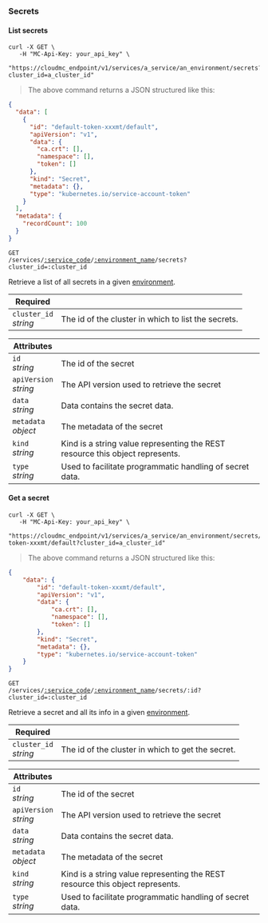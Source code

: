 ### Secrets

<!-------------------- LIST Secrets -------------------->

#### List secrets

```shell
curl -X GET \
   -H "MC-Api-Key: your_api_key" \
   "https://cloudmc_endpoint/v1/services/a_service/an_environment/secrets?cluster_id=a_cluster_id"
```

> The above command returns a JSON structured like this:

```json
{
  "data": [
    {
      "id": "default-token-xxxmt/default",
      "apiVersion": "v1",
      "data": {
        "ca.crt": [],
        "namespace": [],
        "token": []
      },
      "kind": "Secret",
      "metadata": {},
      "type": "kubernetes.io/service-account-token"
    }
  ],
  "metadata": {
    "recordCount": 100
  }
}
```

<code>GET /services/<a href="#administration-service-connections">:service_code</a>/<a href="#administration-environments">:environment_name</a>/secrets?cluster_id=:cluster_id</code>

Retrieve a list of all secrets in a given [environment](#administration-environments).

| Required                   | &nbsp;                                              |
| -------------------------- | --------------------------------------------------- |
| `cluster_id` <br/>_string_ | The id of the cluster in which to list the secrets. |

| Attributes                 | &nbsp;                                                                        |
| -------------------------- | ----------------------------------------------------------------------------- |
| `id` <br/>_string_         | The id of the secret                                                          |
| `apiVersion` <br/>_string_ | The API version used to retrieve the secret                                   |
| `data` <br/>_string_       | Data contains the secret data.                                                |
| `metadata` <br/>_object_   | The metadata of the secret                                                    |
| `kind` <br/>_string_       | Kind is a string value representing the REST resource this object represents. |
| `type` <br/>_string_       | Used to facilitate programmatic handling of secret data.                      |

<!-------------------- GET A secret -------------------->

#### Get a secret

```shell
curl -X GET \
   -H "MC-Api-Key: your_api_key" \
   "https://cloudmc_endpoint/v1/services/a_service/an_environment/secrets/default-token-xxxmt/default?cluster_id=a_cluster_id"
```

> The above command returns a JSON structured like this:

```json
{
    "data": {
        "id": "default-token-xxxmt/default",
        "apiVersion": "v1",
        "data": {
            "ca.crt": [],
            "namespace": [],
            "token": []
        },
        "kind": "Secret",
        "metadata": {},
        "type": "kubernetes.io/service-account-token"
    }
}
```

<code>GET /services/<a href="#administration-service-connections">:service_code</a>/<a href="#administration-environments">:environment_name</a>/secrets/:id?cluster_id=:cluster_id</code>

Retrieve a secret and all its info in a given [environment](#administration-environments).

| Required                   | &nbsp;                                            |
| -------------------------- | ------------------------------------------------- |
| `cluster_id` <br/>_string_ | The id of the cluster in which to get the secret. |

| Attributes                 | &nbsp;                                                                        |
| -------------------------- | ----------------------------------------------------------------------------- |
| `id` <br/>_string_         | The id of the secret                                                          |
| `apiVersion` <br/>_string_ | The API version used to retrieve the secret                                   |
| `data` <br/>_string_       | Data contains the secret data.                                                |
| `metadata` <br/>_object_   | The metadata of the secret                                                    |
| `kind` <br/>_string_       | Kind is a string value representing the REST resource this object represents. |
| `type` <br/>_string_       | Used to facilitate programmatic handling of secret data.                      |
